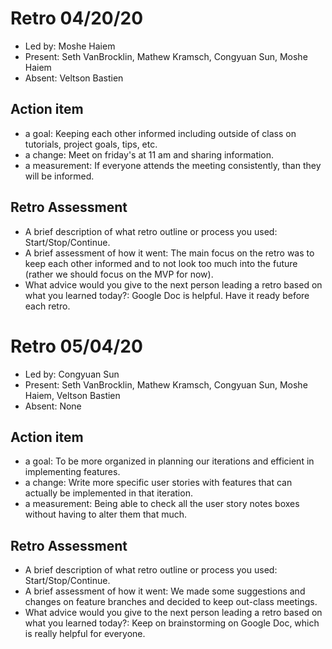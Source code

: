 # Retro 04/20/20

* Led by: Moshe Haiem
* Present: Seth VanBrocklin, Mathew Kramsch, Congyuan Sun, Moshe Haiem
* Absent: Veltson Bastien

## Action item

* a goal: Keeping each other informed including outside of class on tutorials, project goals, tips, etc.  
* a change: Meet on friday's at 11 am and sharing information. 
* a measurement: If everyone attends the meeting consistently, than they will be informed.


## Retro Assessment

* A brief description of what retro outline or process you used: Start/Stop/Continue.
* A brief assessment of how it went: The main focus on the retro was to keep each other informed and to not look too much into the future (rather we should focus on the MVP for now).
* What advice would you give to the next person leading a retro
  based on what you learned today?: Google Doc is helpful. Have it ready before each retro.
  
  
# Retro 05/04/20

* Led by: Congyuan Sun
* Present: Seth VanBrocklin, Mathew Kramsch, Congyuan Sun, Moshe Haiem, Veltson Bastien
* Absent: None

## Action item

* a goal: To be more organized in planning our iterations and efficient in implementing features.
* a change: Write more specific user stories with features that can actually be implemented in that iteration.
* a measurement: Being able to check all the user story notes boxes without having to alter them that much.


## Retro Assessment

* A brief description of what retro outline or process you used: Start/Stop/Continue.
* A brief assessment of how it went: We made some suggestions and changes on feature branches and decided to keep out-class meetings.
* What advice would you give to the next person leading a retro
  based on what you learned today?: Keep on brainstorming on Google Doc, which is really helpful for everyone.
